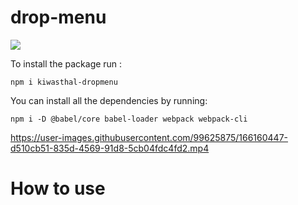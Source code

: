 # drop-menu

<a href="https://www.npmjs.com/package/kiwasthal-dropmenu"><img src="https://img.shields.io/badge/npm-CB3837?style=for-the-badge&logo=npm&logoColor=white"></a>

To install the package run :

    npm i kiwasthal-dropmenu

You can install all the dependencies by running:

    npm i -D @babel/core babel-loader webpack webpack-cli


https://user-images.githubusercontent.com/99625875/166160447-d510cb51-835d-4569-91d8-5cb04fdc4fd2.mp4

# How to use

